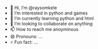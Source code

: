 - 👋 Hi, I’m @raysomkele
- 👀 I’m interested in python and games
- 🌱 I’m currently learning python and html
- 💞️ I’m looking to collaborate on anything
- 📫 How to reach me anoyminous
- 😄 Pronouns: ...
- ⚡ Fun fact: ...

<!---
raysomkele/raysomkele is a ✨ special ✨ repository because its `README.md` (this file) appears on your GitHub profile.
You can click the Preview link to take a look at your changes.
--->
